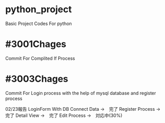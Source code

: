 # python_project
Basic Project Codes For python
# #3001Chages
Commit For Complited If Process

# #3003Chages
Commit For Login process with the help of mysql database and register process

02/23報告
LoginForm With DB Connect Data →　完了
Register Process →　完了
Detail View →　完了
Edit Process →　対応中(30%)
